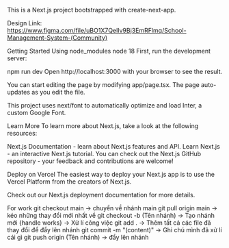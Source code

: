 This is a Next.js project bootstrapped with create-next-app.

Design
Link: https://www.figma.com/file/uBO1X7QeIlv9Bj3EmRFlmq/School-Management-System-(Community)

Getting Started
Using node_modules
node 18
First, run the development server:

npm run dev
Open http://localhost:3000 with your browser to see the result.

You can start editing the page by modifying app/page.tsx. The page auto-updates as you edit the file.

This project uses next/font to automatically optimize and load Inter, a custom Google Font.

Learn More
To learn more about Next.js, take a look at the following resources:

Next.js Documentation - learn about Next.js features and API.
Learn Next.js - an interactive Next.js tutorial.
You can check out the Next.js GitHub repository - your feedback and contributions are welcome!

Deploy on Vercel
The easiest way to deploy your Next.js app is to use the Vercel Platform from the creators of Next.js.

Check out our Next.js deployment documentation for more details.

For work
git checkout main -> chuyển về nhánh main
git pull origin main -> kéo những thay đổi mới nhất về
git checkout -b (Tên nhánh)  -> Tạo nhánh mới
{handle works} -> Xử lí công việc 
git add . -> Thêm tất cả các file đã thay đổi để đẩy lên nhánh
git commit -m "(content)" -> Ghi chú mình đã xử lí cái gì
git push origin (Tên nhánh) -> đẩy lên nhánh